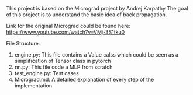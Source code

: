 This project is based on the Micrograd project by Andrej Karpathy
The goal of this project is to understand the basic idea of back propagation.

Link for the original Micrograd could be found here: https://www.youtube.com/watch?v=VMj-3S1tku0

File Structure:
1. engine.py: This file contains a Value calss which could be seen as a simplification of Tensor class in pytorch
2. nn.py: This file code a MLP from scratch
3. test_engine.py: Test cases
4. Micrograd.md: A detailed explanation of every step of the implementation